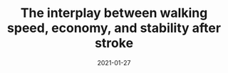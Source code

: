 ---
title: "The interplay between walking speed, economy, and stability after stroke"
collection: publications
permalink: /publication/2020-Stability
date: 2021-01-27
venue: 'Engineering'
citation: 'Awad L., Knarr B., <b>Kudzia P.</b>, Buchanan T. The interplay between walking speed, economy, and stability after stroke (in review). <i>2021</i>'
---